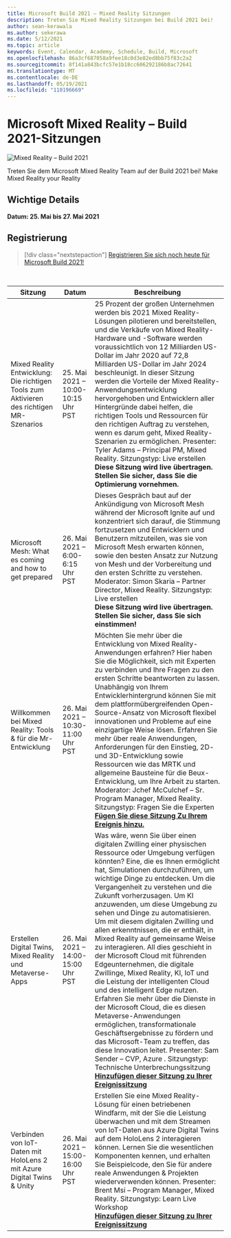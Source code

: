 ```yaml
---
title: Microsoft Build 2021 – Mixed Reality Sitzungen
description: Treten Sie Mixed Reality Sitzungen bei Build 2021 bei!
author: sean-kerawala
ms.author: sekerawa
ms.date: 5/12/2021
ms.topic: article
keywords: Event, Calendar, Academy, Schedule, Build, Microsoft
ms.openlocfilehash: 86a3cf687058a9fee18c0d3e82ed8bb75f83c2a2
ms.sourcegitcommit: 8f141a843bcfc57e1b18cc606292186b8ac72641
ms.translationtype: MT
ms.contentlocale: de-DE
ms.lasthandoff: 05/19/2021
ms.locfileid: "110196669"
---
```

# <a name="microsoft-mixed-reality---build-2021-sessions"></a>Microsoft Mixed Reality – Build 2021-Sitzungen

![Mixed Reality – Build 2021](images/mr_build_banner.png)

Treten Sie dem Microsoft Mixed Reality Team auf der Build 2021 bei! Make Mixed Reality your Reality

## <a name="important-details"></a>Wichtige Details

**Datum: 25. Mai bis 27. Mai 2021**

## <a name="registration"></a>Registrierung

> [!div class="nextstepaction"] 
> [Registrieren Sie sich noch heute für Microsoft Build 2021!](https://register.build.microsoft.com/)

<br>

|Sitzung|Datum|Beschreibung|
|-------------|-------------|-----|
| Mixed Reality Entwicklung: Die richtigen Tools zum Aktivieren des richtigen MR-Szenarios|25. Mai 2021 – 10:00-10:15 Uhr PST|25 Prozent der großen Unternehmen werden bis 2021 Mixed Reality-Lösungen pilotieren und bereitstellen, und die Verkäufe von Mixed Reality-Hardware und -Software werden voraussichtlich von 12 Milliarden US-Dollar im Jahr 2020 auf 72,8 Milliarden US-Dollar im Jahr 2024 beschleunigt. In dieser Sitzung werden die Vorteile der Mixed Reality-Anwendungsentwicklung hervorgehoben und Entwicklern aller Hintergründe dabei helfen, die richtigen Tools und Ressourcen für den richtigen Auftrag zu verstehen, wenn es darum geht, Mixed Reality-Szenarien zu ermöglichen. Presenter: Tyler Adams – Principal PM, Mixed Reality. Sitzungstyp: Live erstellen <br><b>Diese Sitzung wird live übertragen. Stellen Sie sicher, dass Sie die Optimierung vornehmen.</b>|
| Microsoft Mesh: What es coming and how to get prepared|26. Mai 2021 – 6:00-6:15 Uhr PST|Dieses Gespräch baut auf der Ankündigung von Microsoft Mesh während der Microsoft Ignite auf und konzentriert sich darauf, die Stimmung fortzusetzen und Entwicklern und Benutzern mitzuteilen, was sie von Microsoft Mesh erwarten können, sowie den besten Ansatz zur Nutzung von Mesh und der Vorbereitung und den ersten Schritte zu verstehen. Moderator: Simon Skaria – Partner Director, Mixed Reality. Sitzungstyp: Live erstellen<br><b>Diese Sitzung wird live übertragen. Stellen Sie sicher, dass Sie sich einstimmen!</b>|
| Willkommen bei Mixed Reality: Tools & für die Mr-Entwicklung|26. Mai 2021 – 10:30-11:00 Uhr PST| Möchten Sie mehr über die Entwicklung von Mixed Reality-Anwendungen erfahren? Hier haben Sie die Möglichkeit, sich mit Experten zu verbinden und Ihre Fragen zu den ersten Schritte beantworten zu lassen. Unabhängig von Ihrem Entwicklerhintergrund können Sie mit dem plattformübergreifenden Open-Source-Ansatz von Microsoft flexibel innovationen und Probleme auf eine einzigartige Weise lösen. Erfahren Sie mehr über reale Anwendungen, Anforderungen für den Einstieg, 2D- und 3D-Entwicklung sowie Ressourcen wie das MRTK und allgemeine Bausteine für die Beux-Entwicklung, um Ihre Arbeit zu starten. Moderator: Jchef McCulchef – Sr. Program Manager, Mixed Reality. Sitzungstyp: Fragen Sie die Experten<br><b>[Fügen Sie diese Sitzung Zu Ihrem Ereignis hinzu.](https://mybuild.microsoft.com/sessions/6e69bf88-10ba-45a2-a2d0-bee591d703d5)</b>|
| Erstellen Digital Twins, Mixed Reality und Metaverse-Apps|26. Mai 2021 – 14:00-15:00 Uhr PST|Was wäre, wenn Sie über einen digitalen Zwilling einer physischen Ressource oder Umgebung verfügen könnten?  Eine, die es Ihnen ermöglicht hat, Simulationen durchzuführen, um wichtige Dinge zu entdecken. Um die Vergangenheit zu verstehen und die Zukunft vorherzusagen. Um KI anzuwenden, um diese Umgebung zu sehen und Dinge zu automatisieren.  Um mit diesem digitalen Zwilling und allen erkenntnissen, die er enthält, in Mixed Reality auf gemeinsame Weise zu interagieren.  All dies geschieht in der Microsoft Cloud mit führenden Edgeunternehmen, die digitale Zwillinge, Mixed Reality, KI, IoT und die Leistung der intelligenten Cloud und des intelligent Edge nutzen.  Erfahren Sie mehr über die Dienste in der Microsoft Cloud, die es diesen Metaverse-Anwendungen ermöglichen, transformationale Geschäftsergebnisse zu fördern und das Microsoft-Team zu treffen, das diese Innovation leitet. Presenter: Sam Sender – CVP, Azure . Sitzungstyp: Technische Unterbrechungssitzung<br><b>[Hinzufügen dieser Sitzung zu Ihrer Ereignissitzung](https://mybuild.microsoft.com/sessions/f06287c8-8e56-452f-ae2f-e739c2be4870)</b>|
| Verbinden von IoT-Daten mit HoloLens 2 mit Azure Digital Twins & Unity|26. Mai 2021 – 15:00-16:00 Uhr PST| Erstellen Sie eine Mixed Reality-Lösung für einen betriebenen Windfarm, mit der Sie die Leistung überwachen und mit dem Streamen von IoT-Daten aus Azure Digital Twins auf dem HoloLens 2 interagieren können. Lernen Sie die wesentlichen Komponenten kennen, und erhalten Sie Beispielcode, den Sie für andere reale Anwendungen & Projekten wiederverwenden können. Presenter: Brent Msi – Program Manager, Mixed Reality. Sitzungstyp: Learn Live Workshop<br><b>[Hinzufügen dieser Sitzung zu Ihrer Ereignissitzung](https://mybuild.microsoft.com/sessions/815a692f-398b-4772-ac18-c021f5116757)</b>|